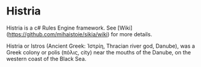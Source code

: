 Histria
=====

Histria is a c# Rules Engine framework. See [Wiki] (https://github.com/mihaistoie/sikia/wiki) for more details.


Histria or Istros (Ancient Greek: Ἰστρίη, Thracian river god, Danube), was a Greek colony or polis (πόλις, city) near the mouths of the Danube, on the western coast of the Black Sea.
